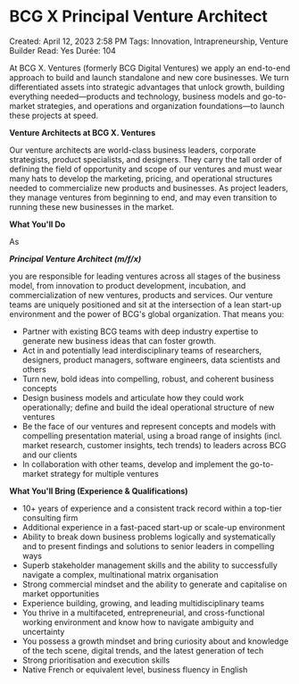 # BCG X Principal Venture Architect

Created: April 12, 2023 2:58 PM
Tags: Innovation, Intrapreneurship, Venture Builder
Read: Yes
Durée: 104

At BCG X. Ventures (formerly BCG Digital Ventures) we apply an end-to-end approach to build and launch standalone and new core businesses. We turn differentiated assets into strategic advantages that unlock growth, building everything needed—products and technology, business models and go-to-market strategies, and operations and organization foundations—to launch these projects at speed.

**Venture Architects at BCG X. Ventures**

Our venture architects are world-class business leaders, corporate strategists, product specialists, and designers. They carry the tall order of defining the field of opportunity and scope of our ventures and must wear many hats to develop the marketing, pricing, and operational structures needed to commercialize new products and businesses. As project leaders, they manage ventures from beginning to end, and may even transition to running these new businesses in the market.

**What You'll Do**

As

***Principal Venture Architect (m/f/x)***

you are responsible for leading ventures across all stages of the business model, from innovation to product development, incubation, and commercialization of new ventures, products and services. Our venture teams are uniquely positioned and sit at the intersection of a lean start-up environment and the power of BCG's global organization. That means you:

- Partner with existing BCG teams with deep industry expertise to generate new business ideas that can foster growth.
- Act in and potentially lead interdisciplinary teams of researchers, designers, product managers, software engineers, data scientists and others
- Turn new, bold ideas into compelling, robust, and coherent business concepts
- Design business models and articulate how they could work operationally; define and build the ideal operational structure of new ventures
- Be the face of our ventures and represent concepts and models with compelling presentation material, using a broad range of insights (incl. market research, customer insights, tech trends) to leaders across BCG and our clients
- In collaboration with other teams, develop and implement the go-to-market strategy for multiple ventures

**What You'll Bring (Experience & Qualifications)**

- 10+ years of experience and a consistent track record within a top-tier consulting firm
- Additional experience in a fast-paced start-up or scale-up environment
- Ability to break down business problems logically and systematically and to present findings and solutions to senior leaders in compelling ways
- Superb stakeholder management skills and the ability to successfully navigate a complex, multinational matrix organisation
- Strong commercial mindset and the ability to generate and capitalise on market opportunities
- Experience building, growing, and leading multidisciplinary teams
- You thrive in a multifaceted, entrepreneurial, and cross-functional working environment and know how to navigate ambiguity and uncertainty
- You possess a growth mindset and bring curiosity about and knowledge of the tech scene, digital trends, and the latest generation of tech
- Strong prioritisation and execution skills
- Native French or equivalent level, business fluency in English